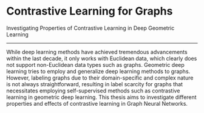 # Contrastive Learning for Graphs
Investigating Properties of Contrastive Learning in Deep Geometric Learning

-----------------------------------------------------------------------------------------
While deep learning methods have achieved tremendous advancements within the last decade, it only works with Euclidean data, which clearly does not support non-Euclidean data types such as graphs. Geometric deep learning tries to employ and generalize deep learning methods to graphs. However, labeling graphs due to their domain-specific and complex nature is not always straightforward, resulting in label scarcity for graphs that necessitates employing self-supervised methods such as contrastive learning in geometric deep learning. This thesis aims to investigate different properties and effects of contrastive learning in Graph Neural Networks.





